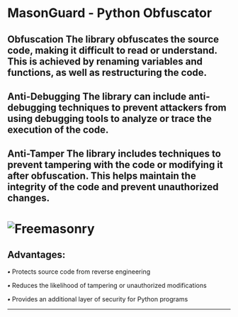 # MasonGuard - Python Obfuscator

**Obfuscation**
The library obfuscates the source code, making it difficult to read or understand. This is achieved by renaming variables and functions, as well as restructuring the code.
---
**Anti-Debugging**
The library can include anti-debugging techniques to prevent attackers from using debugging tools to analyze or trace the execution of the code.
---
**Anti-Tamper**
The library includes techniques to prevent tampering with the code or modifying it after obfuscation. This helps maintain the integrity of the code and prevent unauthorized changes.
---
# ![Freemasonry](https://i.ibb.co/bN4jTcm/image.png)
 Advantages:
 ---
***•*** Protects source code from reverse engineering

***•*** Reduces the likelihood of tampering or unauthorized modifications

***•*** Provides an additional layer of security for Python programs

---
